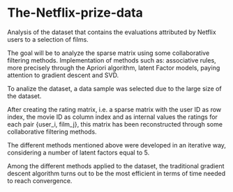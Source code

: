 # The-Netflix-prize-data
Analysis of the dataset that contains the evaluations attributed by Netflix users to a selection of films.

The goal will be to analyze the sparse matrix using some collaborative filtering methods. Implementation of methods such as: associative rules, more precisely through the Apriori algorithm, latent Factor models, paying attention to gradient descent and SVD.

To analize the dataset, a data sample was selected due to the large size of the dataset.

After creating the rating matrix, i.e. a sparse matrix with the user ID as row index, the movie ID as column index and as internal values the ratings for each pair {user_i, film_j}, this matrix has been reconstructed through some collaborative filtering methods.

The different methods mentioned above were developed in an iterative way, considering a number of latent factors equal to 5.

Among the different methods applied to the dataset, the traditional gradient descent algorithm turns out to be the most efficient in terms of time needed to reach convergence.
